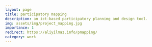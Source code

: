 ```yaml
---
layout: page
title: participatory mapping
description: an ict-based participatory planning and design tool.
img: assets/img/project_mapping.jpg
importance: 1
redirect: https://aliyilmaz.info/pmapping/
category: work
---
```

